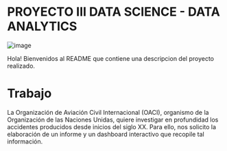 #                                                     PROYECTO III DATA SCIENCE - DATA ANALYTICS

![image](https://user-images.githubusercontent.com/93155829/201111049-9684cac9-a672-40ad-98fe-803faf4cd97a.png)


Hola! Bienvenidos al README que contiene una descripcion del proyecto realizado.

# Trabajo  

La Organización de Aviación Civil Internacional (OACI), organismo de la Organización de las Naciones Unidas, quiere investigar en profundidad los accidentes producidos desde inicios del siglo XX. Para ello, nos solicito la elaboración de un informe y un dashboard interactivo que recopile tal información. 

